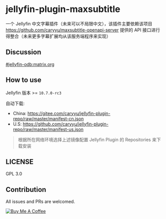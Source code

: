 # jellyfin-plugin-maxsubtitle

一个 Jellyfin 中文字幕插件（未来可以不局限中文），该插件主要依赖该项目 https://github.com/caryyu/maxsubtitle-openapi-server 提供的 API 接口进行得整合（未来更多字幕扩展均从该服务端程序来实现）

## Discussion

[#jellyfin-odb:matrix.org](https://matrix.to/#/#jellyfin-odb:matrix.org)

## How to use

Jellyfin 版本 >= `10.7.0-rc3`

自动下载:

- China: https://gitee.com/caryyu/jellyfin-plugin-repo/raw/master/manifest-cn.json
- U.S: https://github.com/caryyu/jellyfin-plugin-repo/raw/master/manifest-us.json

> 根据所在网络环境选择上述镜像配置 Jellyfin Plugin 的 Repositories 来下载安装

## LICENSE

GPL 3.0

## Contribution

All issues and PRs are welcomed.

<a href="https://www.buymeacoffee.com/caryyu" target="_blank"><img src="https://www.buymeacoffee.com/assets/img/custom_images/yellow_img.png" alt="Buy Me A Coffee" style="height: auto !important;width: auto !important;" ></a>


